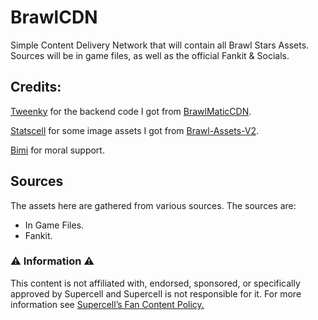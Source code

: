 # BrawlCDN

Simple Content Delivery Network that will contain all Brawl Stars Assets. Sources will be in game files, as well as the official Fankit & Socials.

## Credits:

[Tweenky](https://github.com/heliocosta1337) for the backend code I got from [BrawlMaticCDN](https://github.com/brawlmatic/BrawlCDN).

[Statscell](https://github.com/Statscell) for some image assets I got from [Brawl-Assets-V2](https://github.com/Statscell/Brawl-Assets-V2).

[Bimi](https://github.com/Bimi05) for moral support.

## Sources

The assets here are gathered from various sources. The sources are:

- In Game Files.
- Fankit.

### ⚠️ Information ⚠️

This content is not affiliated with, endorsed, sponsored, or specifically approved by Supercell and Supercell is not responsible for it.
For more information see [Supercell’s Fan Content Policy.](https://supercell.com/en/fan-content-policy/)
